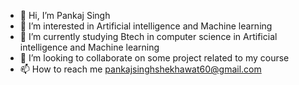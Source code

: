 - 👋 Hi, I’m Pankaj Singh 
- 👀 I’m interested in Artificial intelligence and Machine learning
- 🌱 I’m currently studying Btech in computer science in   Artificial intelligence and Machine learning
- 💞️ I’m looking to collaborate on some project related to my course 
- 📫 How to reach me pankajsinghshekhawat60@gmail.com

<!---
pankajsingh1705/pankajsingh1705 is a ✨ special ✨ repository because its `README.md` (this file) appears on your GitHub profile.
You can click the Preview link to take a look at your changes.
--->
